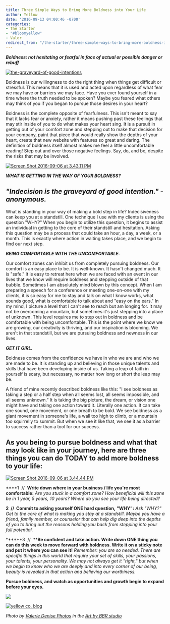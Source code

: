 ```yaml
---
title: Three Simple Ways to Bring More Boldness into Your Life
author: Yellow
date: '2016-09-13 04:00:46 -0700'
categories:
- The Starter
- "#bloomyellow"
- Valor
redirect_from: "/the-starter/three-simple-ways-to-bring-more-boldness-into-your-life/"
---
```


_**Boldness: not hesitating or fearful in face of actual or possible danger or rebuff**_

[![the-graveyard-of-good-intentions](https://yellow-blog-images.imgix.net/2016/09/The-graveyard-of-good-intentions.png)](https://yellow-blog-images.imgix.net/2016/09/The-graveyard-of-good-intentions.png)

Boldness is our willingness to do the right thing when things get difficult or stressful. This means that it is used and acted upon regardless of what fear we may have or barriers we may face. Have you ever found yourself in a time where the truth needed to be spoken? Maybe you feared what others may think of you if you began to pursue those desires in your heart?

Boldness is the complete opposite of fearfulness. This isn't meant to say that it lacks fear or anxiety, rather it means pushing past these feelings that may stir inside of you to do what makes your heart sing. It is a pursuit in getting out of your comfort zone and stepping out to make that decision for your company, paint that piece that would really show the depths of your heart, create that new website with features so great and daring. The definition of boldness itself almost makes me feel a little uncomfortable reading! Step out and over those negative feelings. Say, do, and be, despite the risks that may be involved.

[![Screen Shot 2016-09-06 at 3.43.11 PM](https://yellow-blog-images.imgix.net/2016/09/Screen-Shot-2016-09-06-at-3.43.11-PM.png)](https://yellow-blog-images.imgix.net/2016/09/Screen-Shot-2016-09-06-at-3.43.11-PM.png)

_**WHAT IS GETTING IN THE WAY OF YOUR BOLDNESS?**_

## _"Indecision is the graveyard of good intention." - anonymous._

What is standing in your way of making a bold step in life? Indecisiveness can keep you at a standstill. One technique I use with my clients is using the question "WHY?" When you begin to utilize this question, it begins to assist an individual in getting to the core of their standstill and hesitation. Asking this question may be a process that could take an hour, a day, a week, or a month. This is exactly where action in waiting takes place, and we begin to find our next step.

_**BEING COMFORTABLE WITH THE UNCOMFORTABLE.**_

Our comfort zones can inhibit us from completely pursuing boldness. Our comfort is an easy place to be. It is well-known. It hasn't changed much. It is "safe." It is easy to retreat here when we are faced with an event in our lives that we know will require boldness and stepping outside of that bubble. Sometimes I am absolutely mind blown by this concept. When I am preparing a speech for a conference or meeting one-on-one with my clients, it is so easy for me to stay and talk on what I know works, what sounds good, what is comfortable to talk about and "easy on the ears." In my mind, I picture a level that I can't see to reach but am longing for. It may not be overcoming a mountain, but sometimes it's just stepping into a place of unknown. This level requires me to step out in boldness and be comfortable with being uncomfortable. This is the point where we know we are growing, our creativity is thriving, and our inspiration is blooming. We aren't in that standstill, but we are pursuing boldness and newness in our lives.

_**GET IT GIRL.**_

Boldness comes from the confidence we have in who we are and who we are made to be. It is standing up and believing in those unique talents and skills that have been developing inside of us. Taking a leap of faith in yourself is scary, but necessary, no matter how long or short the leap may be.

A friend of mine recently described boldness like this: "I see boldness as taking a step or a half step when all seems lost, all seems impossible, and all seems unknown.” It is taking the big picture, the dream, or vision one might have and taking one action toward it. Literally one action. It can take one sound, one movement, or one breath to be bold. We see boldness as a giant movement in someone's life, a wall too high to climb, or a mountain too squirrelly to summit. But when we see it like that, we see it as a barrier to success rather than a tool for our success.

## As you being to pursue boldness and what that may look like in your journey, here are three things you can do TODAY to add more boldness to your life:

[![Screen Shot 2016-09-06 at 3.44.44 PM](https://yellow-blog-images.imgix.net/2016/09/Screen-Shot-2016-09-06-at-3.44.44-PM.png)](https://yellow-blog-images.imgix.net/2016/09/Screen-Shot-2016-09-06-at-3.44.44-PM.png)

****1  //  **Write down where in your business / life you're most comfortable:** _Are you stuck in a comfort zone? How beneficial will this zone be in 1 year, 5 years, 10 years? Where do you see your life being directed?_

**2  //  Commit to asking yourself ONE hard question,** **"WHY":** _Ask "WHY?" Get to the core of what is making you stay at a standstill. Maybe you have a friend, family member, or counselor that can help dig deep into the depths of you to bring out the reasons holding you back from stepping into your full potential._

******3  //  ****Be confident and take action. Write down ONE thing you can do this week to move forward with boldness. Write it on a sticky note and put it where you can see it!** _Remember: you are so needed. There are specific things in this world that require your set of skills, your passions, your talents, your personality. We may not always get it "right," but when we begin to know who we are deeply and into every corner of our being, beauty is revealed in that action and believing our worthiness._

**Pursue boldness, and watch as opportunities and growth begin to expand before your eyes.**

[![](https://lh3.googleusercontent.com/PLgiNHFRVmFsLP41efysqdUJ9SZ-AcJD3c5aX2chYUhgBTYI52sHFjId--lSB85ZE8liKk_tGGuQ32hJHUmjbw=s0)](https://yellowcollective.leadpages.co/leadbox/14275ef73f72a2%3A17a2246bc746dc/5739407210446848/)

[![yellow co. blog](https://yellow-blog-images.imgix.net/2015/12/kristitriplett.jpg)](https://endearingtraveler.wordpress.com/)

_Photo by [Valerie Denise Photos](http://www.valeriedenisephotos.com/) in the [Art by BBR studio](http://www.brigitbellritchie.com/)_

